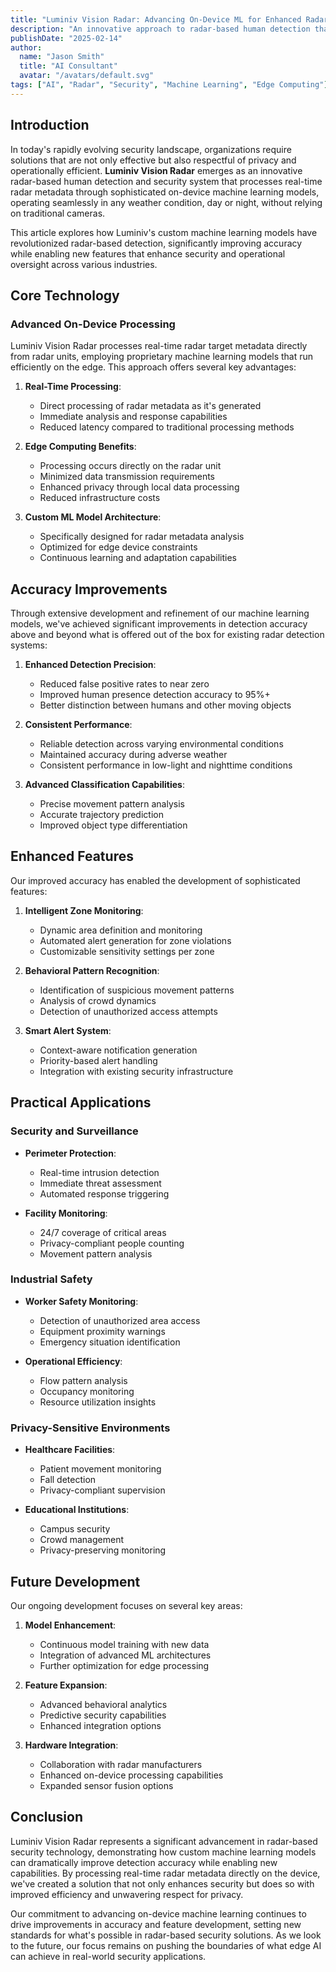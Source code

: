 ```yaml
---
title: "Luminiv Vision Radar: Advancing On-Device ML for Enhanced Radar Detection"
description: "An innovative approach to radar-based human detection that leverages custom machine learning models to process real-time radar metadata, delivering superior accuracy and privacy-conscious security solutions."
publishDate: "2025-02-14"
author:
  name: "Jason Smith"
  title: "AI Consultant"
  avatar: "/avatars/default.svg"
tags: ["AI", "Radar", "Security", "Machine Learning", "Edge Computing"]
---
```


## Introduction

In today's rapidly evolving security landscape, organizations require solutions that are not only effective but also respectful of privacy and operationally efficient. **Luminiv Vision Radar** emerges as an innovative radar-based human detection and security system that processes real-time radar metadata through sophisticated on-device machine learning models, operating seamlessly in any weather condition, day or night, without relying on traditional cameras.

This article explores how Luminiv's custom machine learning models have revolutionized radar-based detection, significantly improving accuracy while enabling new features that enhance security and operational oversight across various industries.

## Core Technology

### Advanced On-Device Processing

Luminiv Vision Radar processes real-time radar target metadata directly from radar units, employing proprietary machine learning models that run efficiently on the edge. This approach offers several key advantages:

1. **Real-Time Processing**:
   * Direct processing of radar metadata as it's generated
   * Immediate analysis and response capabilities
   * Reduced latency compared to traditional processing methods

2. **Edge Computing Benefits**:
   * Processing occurs directly on the radar unit
   * Minimized data transmission requirements
   * Enhanced privacy through local data processing
   * Reduced infrastructure costs

3. **Custom ML Model Architecture**:
   * Specifically designed for radar metadata analysis
   * Optimized for edge device constraints
   * Continuous learning and adaptation capabilities

## Accuracy Improvements

Through extensive development and refinement of our machine learning models, we've achieved significant improvements in detection accuracy above and beyond what is offered out of the box for existing radar detection systems:

1. **Enhanced Detection Precision**:
   * Reduced false positive rates to near zero
   * Improved human presence detection accuracy to 95%+
   * Better distinction between humans and other moving objects

2. **Consistent Performance**:
   * Reliable detection across varying environmental conditions
   * Maintained accuracy during adverse weather
   * Consistent performance in low-light and nighttime conditions

3. **Advanced Classification Capabilities**:
   * Precise movement pattern analysis
   * Accurate trajectory prediction
   * Improved object type differentiation

## Enhanced Features

Our improved accuracy has enabled the development of sophisticated features:

1. **Intelligent Zone Monitoring**:
   * Dynamic area definition and monitoring
   * Automated alert generation for zone violations
   * Customizable sensitivity settings per zone

2. **Behavioral Pattern Recognition**:
   * Identification of suspicious movement patterns
   * Analysis of crowd dynamics
   * Detection of unauthorized access attempts

3. **Smart Alert System**:
   * Context-aware notification generation
   * Priority-based alert handling
   * Integration with existing security infrastructure

## Practical Applications

### Security and Surveillance

* **Perimeter Protection**:
  * Real-time intrusion detection
  * Immediate threat assessment
  * Automated response triggering

* **Facility Monitoring**:
  * 24/7 coverage of critical areas
  * Privacy-compliant people counting
  * Movement pattern analysis

### Industrial Safety

* **Worker Safety Monitoring**:
  * Detection of unauthorized area access
  * Equipment proximity warnings
  * Emergency situation identification

* **Operational Efficiency**:
  * Flow pattern analysis
  * Occupancy monitoring
  * Resource utilization insights

### Privacy-Sensitive Environments

* **Healthcare Facilities**:
  * Patient movement monitoring
  * Fall detection
  * Privacy-compliant supervision

* **Educational Institutions**:
  * Campus security
  * Crowd management
  * Privacy-preserving monitoring

## Future Development

Our ongoing development focuses on several key areas:

1. **Model Enhancement**:
   * Continuous model training with new data
   * Integration of advanced ML architectures
   * Further optimization for edge processing

2. **Feature Expansion**:
   * Advanced behavioral analytics
   * Predictive security capabilities
   * Enhanced integration options

3. **Hardware Integration**:
   * Collaboration with radar manufacturers
   * Enhanced on-device processing capabilities
   * Expanded sensor fusion options

## Conclusion

Luminiv Vision Radar represents a significant advancement in radar-based security technology, demonstrating how custom machine learning models can dramatically improve detection accuracy while enabling new capabilities. By processing real-time radar metadata directly on the device, we've created a solution that not only enhances security but does so with improved efficiency and unwavering respect for privacy.

Our commitment to advancing on-device machine learning continues to drive improvements in accuracy and feature development, setting new standards for what's possible in radar-based security solutions. As we look to the future, our focus remains on pushing the boundaries of what edge AI can achieve in real-world security applications.
